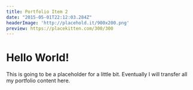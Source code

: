 ```yaml
---
title: Portfolio Item 2
date: "2015-05-01T22:12:03.284Z"
headerImage: 'http://placehold.it/900x200.png'
preview: https://placekitten.com/300/300
---
```


# Hello World!
This is going to be a placeholder for a little bit. Eventually I will transfer all my portfolio content here.
